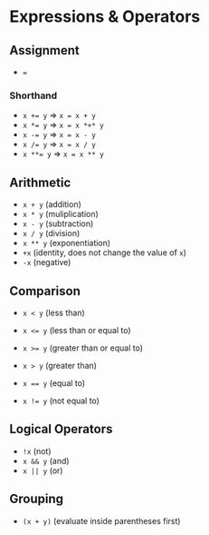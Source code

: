 # Expressions & Operators

## Assignment

* `=`

### Shorthand

* `x += y` => `x = x + y`
* `x *= y` => `x = x *+* y`
* `x -= y` => `x = x - y`
* `x /= y` => `x = x / y`
* `x **= y` => `x = x ** y`

## Arithmetic

* `x + y` (addition)
* `x * y` (muliplication)
* `x - y` (subtraction)
* `x / y` (division)
* `x ** y` (exponentiation)
* `+x` (identity, does not change the value of `x`)
* `-x` (negative)

## Comparison

* `x < y` (less than)
* `x <= y` (less than or equal to)
* `x >= y` (greater than or equal to)
* `x > y` (greater than)

* `x == y` (equal to)
* `x != y` (not equal to)

## Logical Operators

* `!x` (not)
* `x && y` (and)
* `x || y` (or)

## Grouping

* `(x + y)` (evaluate inside parentheses first)